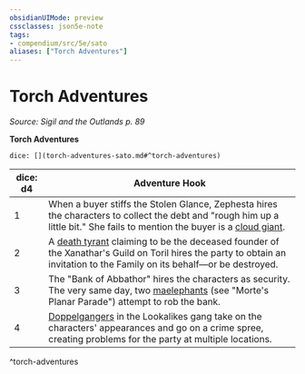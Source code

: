 ```yaml
---
obsidianUIMode: preview
cssclasses: json5e-note
tags:
- compendium/src/5e/sato
aliases: ["Torch Adventures"]
---
```

# Torch Adventures
*Source: Sigil and the Outlands p. 89* 

**Torch Adventures**

`dice: [](torch-adventures-sato.md#^torch-adventures)`

| dice: d4 | Adventure Hook |
|----------|----------------|
| 1 | When a buyer stiffs the Stolen Glance, Zephesta hires the characters to collect the debt and "rough him up a little bit." She fails to mention the buyer is a [cloud giant](2-Mechanics/CLI/bestiary/giant/cloud-giant.md). |
| 2 | A [death tyrant](2-Mechanics/CLI/bestiary/undead/death-tyrant.md) claiming to be the deceased founder of the Xanathar's Guild on Toril hires the party to obtain an invitation to the Family on its behalf—or be destroyed. |
| 3 | The "Bank of Abbathor" hires the characters as security. The very same day, two [maelephants](2-Mechanics/CLI/bestiary/fiend/maelephant-mpp.md) (see "Morte's Planar Parade") attempt to rob the bank. |
| 4 | [Doppelgangers](2-Mechanics/CLI/bestiary/monstrosity/doppelganger.md) in the Lookalikes gang take on the characters' appearances and go on a crime spree, creating problems for the party at multiple locations. |
^torch-adventures